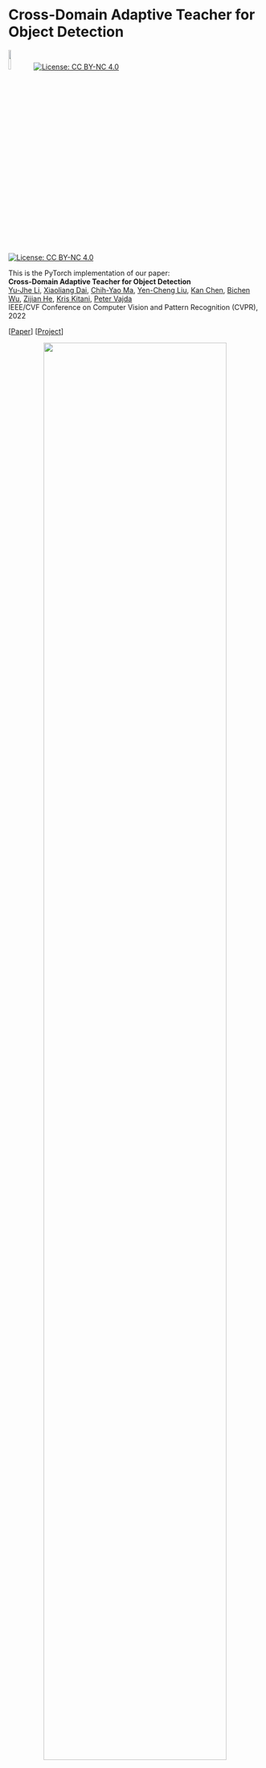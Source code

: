 # Cross-Domain Adaptive Teacher for Object Detection

<img src="pytorch-logo-dark.png" width="10%">[![License: CC BY-NC 4.0](https://img.shields.io/badge/License-CC%20BY--NC%204.0-lightgrey.svg)](https://creativecommons.org/licenses/by-nc/4.0/) 

[![License: CC BY-NC 4.0](https://licensebuttons.net/l/by-nc/4.0/80x15.png)](https://creativecommons.org/licenses/by-nc/4.0/)

This is the PyTorch implementation of our paper: <br>
**Cross-Domain Adaptive Teacher for Object Detection**<br>
 [Yu-Jhe Li](https://yujheli.github.io/), [Xiaoliang Dai](https://sites.google.com/view/xiaoliangdai), [Chih-Yao Ma](https://chihyaoma.github.io/), [Yen-Cheng Liu](https://ycliu93.github.io/), [Kan Chen](https://kanchen.info/), [Bichen Wu](https://scholar.google.com/citations?user=K3QJPdMAAAAJ&hl=en), [Zijian He](https://research.fb.com/people/he-zijian/), [Kris Kitani](http://www.cs.cmu.edu/~kkitani/), [Peter Vajda](https://sites.google.com/site/vajdap)<br>
IEEE/CVF Conference on Computer Vision and Pattern Recognition (CVPR), 2022 <br>

[[Paper](https://openaccess.thecvf.com/content/CVPR2022/papers/Li_Cross-Domain_Adaptive_Teacher_for_Object_Detection_CVPR_2022_paper.pdf)] [[Project](https://yujheli.github.io/projects/adaptiveteacher.html)]

<p align="center">
<img src="model.png" width="85%">
</p>

# Installation

## Prerequisites

- Python ≥ 3.6
- PyTorch ≥ 1.5 and torchvision that matches the PyTorch installation.
- Detectron2 == 0.3 (The version I used to run my code)

## Our tested environment

- 8 V100 (16 batch size)
- 4 2080 Ti (4 batch size)

## Install python env

To install required dependencies on the virtual environment of the python (e.g., virtualenv for python3), please run the following command at the root of this code:
```
$ python3 -m venv /path/to/new/virtual/environment/.
$ source /path/to/new/virtual/environment/bin/activate
```
For example:
```
$ mkdir python_env
$ python3 -m venv python_env/
$ source python_env/bin/activate
```
 

## Build Detectron2 from Source

Follow the [INSTALL.md](https://github.com/facebookresearch/detectron2/blob/master/INSTALL.md) to install Detectron2.

## Dataset download

1. Download the datasets


2. Organize the dataset as the Cityscapes and PASCAL VOC format following:

```shell
adaptive_teacher/
└── datasets/
    └── cityscapes/
        ├── gtFine/
            ├── train/
            └── test/
            └── val/
        ├── leftImg8bit/
            ├── train/
            └── test/
            └── val/
   └── cityscapes_foggy/
        ├── gtFine/
            ├── train/
            └── test/
            └── val/
        ├── leftImg8bit/
            ├── train/
            └── test/
            └── val/
   └── VOC2012/
        ├── Annotations/
        ├── ImageSets/
        └── JPEGImages/
   └── clipark/
        ├── Annotations/
        ├── ImageSets/
        └── JPEGImages/
   └── watercolor/
        ├── Annotations/
        ├── ImageSets/
        └── JPEGImages/
    
```

# Training

- Train the Adaptive Teacher under PASCAL VOC (source) and Clipart1k (target)

```shell
python train_net.py \
      --num-gpus 8 \
      --config configs/faster_rcnn_R101_cross_clipart.yaml\
      OUTPUT_DIR output/exp_clipart
```

- Train the Adaptive Teacher under cityscapes (source) and foggy cityscapes (target)

```shell
python train_net.py\
      --num-gpus 8\
      --config configs/faster_rcnn_VGG_cross_city.yaml\
      OUTPUT_DIR output/exp_city
```

## Resume the training

```shell
python train_net.py \
      --resume \
      --num-gpus 8 \
      --config configs/faster_rcnn_R101_cross_clipart.yaml MODEL.WEIGHTS <your weight>.pth
```

## Evaluation

```shell
python train_net.py \
      --eval-only \
      --num-gpus 8 \
      --config configs/faster_rcnn_R101_cross_clipart.yaml \
      MODEL.WEIGHTS <your weight>.pth
```

## Results and Model Weights

If you are urgent with the pre-trained weights, please download our interal prod_weights here at the [Link](https://drive.google.com/drive/folders/17p8oYjhmoA77_hyVZq4WLJezsUiSZhdi?usp=sharing). Please note that the key name in the pre-trained model is slightly different and you will need to align manually. Otherwise, please wait and we will try to release the local weights in the future.
### Real to Artistic Adaptation:
|  Backbone  | Source set (labeled) |  Target set (unlabeled)  |       Batch size        | AP@.5   |    Model Weights      | Comment |
| :-----: | :---------------: | :----------------: | :---------------------: | :-----: | :----------: |:-----: | 
| R101 |    VOC12    |      Clipark1k      | 16 labeled + 16 unlabeled | 40.1  | [link](https://drive.google.com/file/d/1mzqSlkftJDTj1IWZC0huuMIzWDtfSaL0/view?usp=sharing)| Ours w/o discriminator (dis=0)|
| R101 |    VOC12    |      Clipark1k      | 4 labeled + 4 unlabeled | 47.2  | [link](https://drive.google.com/file/d/1F72bfPP-5uu4H2rS_OscSLVhvjHeylR-/view?usp=sharing)| lr=0.01, dis_w=0.1, default |
| R101 |    VOC12    |      Clipark1k      | 16 labeled + 16 unlabeled | 49.6  | [link](https://drive.google.com/file/d/1qbueKiNPLIP4gFJrUQi_1kpCAQmUivFG/view?usp=sharing)| Ours in the paper, unsup_w=0.5|
| R101+FPN |    VOC12    | Clipark1k | 16 labeled + 16 unlabeled | 51.2  |link (coming soon) | For future work|

### Weather Adaptation:
|  Backbone  | Source set (labeled) |  Target set (unlabeled)  |       Batch size        | AP@.5   |    Model Weights      | Comment|
| :-----: | :---------------: | :----------------: | :---------------------: | :-----: | :--------------------------------------------------: |:-----: | 
| VGG16|    Cityscapes    |      Foggy Cityscapes (ALL)      | 16 labeled + 16 unlabeled | 48.7  | link (coming soon)|Ours w/o discriminator|
| VGG16|    Cityscapes    |      Foggy Cityscapes (ALL)      | 16 labeled + 16 unlabeled | 50.9  | link (coming soon)|Ours in the paper|
| VGG16|    Cityscapes    |      Foggy Cityscapes (0.02)      | 16 labeled + 16 unlabeled | 50.9  | link (coming soon)|Ours in the paper|
| VGG16+FPN |    Cityscapes    |  Foggy Cityscapes (ALL) | 16 labeled + 16 unlabeled | 57.4  |link (coming soon) |For future work|

## Citation

If you use Adaptive Teacher in your research or wish to refer to the results published in the paper, please use the following BibTeX entry.

```BibTeX
@inproceedings{li2022cross,
    title={Cross-Domain Adaptive Teacher for Object Detection},
    author={Li, Yu-Jhe and Dai, Xiaoliang and Ma, Chih-Yao and Liu, Yen-Cheng and Chen, Kan and Wu, Bichen and He, Zijian and Kitani, Kris and Vajda, Peter},
    booktitle={IEEE Conference on Computer Vision and Pattern Recognition (CVPR)},
    year={2022}
} 
```

Also, if you use Detectron2 in your research, please use the following BibTeX entry.

```BibTeX
@misc{wu2019detectron2,
  author =       {Yuxin Wu and Alexander Kirillov and Francisco Massa and
                  Wan-Yen Lo and Ross Girshick},
  title =        {Detectron2},
  howpublished = {\url{https://github.com/facebookresearch/detectron2}},
  year =         {2019}
}
```

## License

This project is licensed under CC-BY-NC 4.0 License, as found in the LICENSE file.
